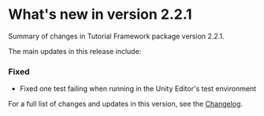 <!-- What's new page template for packages: https://confluence.unity3d.com/display/DOCS/What%27s+new+page+template+for+packages -->

# What's new in version 2.2.1

Summary of changes in Tutorial Framework package version 2.2.1.

The main updates in this release include:

### Fixed
- Fixed one test failing when running in the Unity Editor's test environment

For a full list of changes and updates in this version, see the [Changelog].

[Changelog]: https://docs.unity3d.com/Packages/com.unity.learn.iet-framework@latest?subfolder=/changelog/CHANGELOG.html
